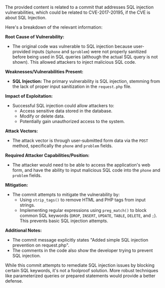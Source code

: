 The provided content is related to a commit that addresses SQL injection vulnerabilities, which could be related to CVE-2017-20195, if the CVE is about SQL Injection.

Here's a breakdown of the relevant information:

**Root Cause of Vulnerability:**

*   The original code was vulnerable to SQL injection because user-provided inputs (`$phone` and `$problem`) were not properly sanitized before being used in SQL queries (although the actual SQL query is not shown). This allowed attackers to inject malicious SQL code.

**Weaknesses/Vulnerabilities Present:**

*   **SQL Injection:** The primary vulnerability is SQL injection, stemming from the lack of proper input sanitization in the `request.php` file.

**Impact of Exploitation:**

*   Successful SQL injection could allow attackers to:
    *   Access sensitive data stored in the database.
    *   Modify or delete data.
    *   Potentially gain unauthorized access to the system.

**Attack Vectors:**

*   The attack vector is through user-submitted form data via the `POST` method, specifically the `phone` and `problem` fields.

**Required Attacker Capabilities/Position:**

*   The attacker would need to be able to access the application's web form, and have the ability to input malicious SQL code into the `phone` and `problem` fields.

**Mitigation:**

*   The commit attempts to mitigate the vulnerability by:
    *   Using `strip_tags()` to remove HTML and PHP tags from input strings.
    *   Implementing regular expressions using `preg_match()` to block common SQL keywords (`DROP`, `INSERT`, `UPDATE`, `TABLE`, `DELETE`, and `;`). This prevents basic SQL injection attempts.
    
**Additional Notes:**
*   The commit message explicitly states "Added simple SQL injection prevention on request.php".
*   The comments in the code also show the developer trying to prevent SQL injection.

While this commit attempts to remediate SQL injection issues by blocking certain SQL keywords, it's not a foolproof solution. More robust techniques like parameterized queries or prepared statements would provide a better defense.